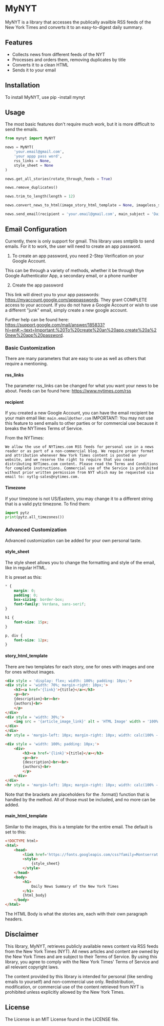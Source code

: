 # MyNYT

MyNYT is a library that accesses the publically availble RSS feeds of the New York Times and converts it to an easy-to-digest daily summary.

## Features

- Collects news from different feeds of the NYT
- Processes and orders them, removing duplicates by title
- Converts it to a clean HTML
- Sends it to your email

## Installation

To install MyNYT, use pip -install mynyt

## Usage

The most basic features don't require much work, but it is more difficult to send the emails.

```python
from mynyt import MyNYT

news = MyNYT(
    'your.email@gmail.com',
    'your appp pass word',
    rss_links = None,
    style_sheet = None
)

news.get_all_stories(rotate_through_feeds = True)

news.remove_duplicates()

news.trim_to_length(length = 12)

news.convert_news_to_html(image_story_html_template = None, imageless_story_html_template = None, div_styles = None)

news.send_email(recipient = 'your.email@gmail.com', main_subject = 'Daily NYT', timezone = 'US/Eastern', main_html_template = None, story_html_body = None)
```

## Email Configuration

Currently, there is only support for gmail. This library uses smtplib to send emails.
For it to work, the user will need to create an app password.

1) To create an app password, you need 2-Step Verification on your Google Account.

This can be through a variety of methods, whether it be through thye Google Authenticator App, a secondary email, or a phone number

2) Create the app password

This link will direct you to your app passwords: https://myaccount.google.com/apppasswords.
They grant COMPLETE access to your account. If you do not have a Google Account or wish to use a different "junk" email, simply create a new google account.

Further help can be found here: https://support.google.com/mail/answer/185833?hl=en#:~:text=Important:%20To%20create%20an%20app,create%20a%20new%20app%20password.

### Basic Customization

There are many parameters that are easy to use as well as others that require a mentioning.

#### rss_links

The parameter rss_links can be changed for what you want your news to be about. Feeds can be found here: https://www.nytimes.com/rss

#### recipient

If you created a new Google Account, you can have the email recipient be your main email like: `main.email@other.com`
IMPORTANT: You may not use this feature to send emails to other parties or for commercial use because it breaks the NYTimes Terms of Service.

From the NYTimes:

```
We allow the use of NYTimes.com RSS feeds for personal use in a news reader or as part of a non-commercial blog. We require proper format and attribution whenever New York Times content is posted on your website, and we reserve the right to require that you cease distributing NYTimes.com content. Please read the Terms and Conditions for complete instructions. Commercial use of the Service is prohibited without prior written permission from NYT which may be requested via email to: nytlg-sales@nytimes.com.
```

#### Timezone

If your timezone is not US/Eastern, you may change it to a different string that is a valid pytz timezone.
To find them:

```python
import pytz
print(pytz.all_timezones())
```

### Advanced Customization

Advanced customization can be added for your own personal taste.

#### style_sheet

The style sheet allows you to change the formatting and style of the email, like in regular HTML.

It is preset as this:
```css
* {
    margin: 0;
    padding: 0;
    box-sizing: border-box;
    font-family: Verdana, sans-serif;
}

h1 {
    font-size: 15px;
}

p, div {
    font-size: 12px;
}
```

#### story_html_template

There are two templates for each story, one for ones with images and one for ones without images.
```html
<div style = 'display: flex; width: 100%; padding: 10px;'>
<div style = 'width: 70%; margin-right: 10px;'>
    <h3><a href='{link}'>{title}</a></h3>
    <p><br>
    {description}<br><br>
    {authors}<br>
    </p>
</div>
<div style = 'width: 30%;'>
    <img src = '{article_image_link}' alt = 'HTML Image' width = '100%'>
</div>
</div>
<hr style = 'margin-left: 10px; margin-right: 10px; width: calc(100% - 20px);'>
```

```html
<div style = 'width: 100%; padding: 10px;'>
    <div>
        <h3><a href='{link}'>{title}</a></h3>
        <p><br>
        {description}<br><br>
        {authors}<br>
        </p>
    </div>
</div>
<hr style = 'margin-left: 10px; margin-right: 10px; width: calc(100% - 20px);'>
```

Note that the brackets are placeholders for the .format() function that is handled by the method. All of those must be included, and no more can be added.

#### main_html_template

Similar to the images, this is a template for the entire email.
The default is set to this:
```html
<!DOCTYPE html>
<html>
    <head>
        <link href='https://fonts.googleapis.com/css?family=Montserrat' rel='stylesheet'>
        <style>
            {style_sheet}
        </style>
    </head>
    <body>
        <h1>
            Daily News Summary of the New York Times
        </h1>
        {html_body}
    </body>
</html>
```
The HTML Body is what the stories are, each with their own paragraph headers.

## Disclaimer
This library, MyNYT, retrieves publicly available news content via RSS feeds from the New York Times (NYT).
All news articles and content are owned by the New York Times and are subject to their Terms of Service.
By using this library, you agree to comply with the New York Times' Terms of Service and all relevant copyright laws.

The content provided by this library is intended for personal (like sending emails to yourself) and non-commercial use only.
Redistribution, modification, or commercial use of the content retrieved from NYT is prohibited unless explicitly allowed by the New York Times.

## License

The License is an MIT License found in the LICENSE file.